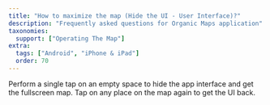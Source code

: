 ```yaml
---
title: "How to maximize the map (Hide the UI - User Interface)?"
description: "Frequently asked questions for Organic Maps application"
taxonomies:
  support: ["Operating The Map"]
extra:
  tags: ["Android", "iPhone & iPad"]
  order: 70
---
```


Perform a single tap on an empty space to hide the app interface and get the fullscreen map. Tap on any place on the map again to get the UI back.
